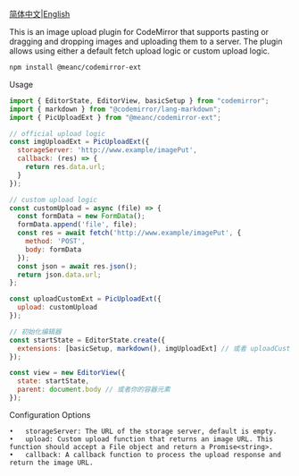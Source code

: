 [简体中文](https://github.com/cloudflypeng/codemirror-ext/blob/main/README.cn.md)|[English](https://github.com/cloudflypeng/codemirror-ext)

This is an image upload plugin for CodeMirror that supports pasting or dragging and dropping images and uploading them to a server. The plugin allows using either a default fetch upload logic or custom upload logic.

```bash
npm install @meanc/codemirror-ext
```

Usage 


```javascript
import { EditorState, EditorView, basicSetup } from "codemirror";
import { markdown } from "@codemirror/lang-markdown";
import { PicUploadExt } from "@meanc/codemirror-ext";

// official upload logic
const imgUploadExt = PicUploadExt({
  storageServer: 'http://www.example/imagePut',
  callback: (res) => {
    return res.data.url;
  }
});

// custom upload logic
const customUpload = async (file) => {
  const formData = new FormData();
  formData.append('file', file);
  const res = await fetch('http://www.example/imagePut', {
    method: 'POST',
    body: formData
  });
  const json = await res.json();
  return json.data.url;
};

const uploadCustomExt = PicUploadExt({
  upload: customUpload
});

// 初始化编辑器
const startState = EditorState.create({
  extensions: [basicSetup, markdown(), imgUploadExt] // 或者 uploadCustomExt
});

const view = new EditorView({
  state: startState,
  parent: document.body // 或者你的容器元素
});
```

Configuration Options

	•	storageServer: The URL of the storage server, default is empty.
	•	upload: Custom upload function that returns an image URL. This function should accept a File object and return a Promise<string>.
	•	callback: A callback function to process the upload response and return the image URL.
